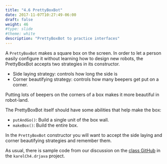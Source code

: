 ```yaml
---
title: "4.6 PrettyBoxBot"
date: 2017-11-07T10:27:49-06:00
draft: false
weight: 46
#type: slide
#theme: white
description: "PrettyBoxBot to practice interfaces"
---
```


A `PrettyBoxBot` makes a square box on the screen. In order to let a person easily configure it without learning how to design new robots, the PrettyBoxBot accepts two strategies in its constructor.

* Side laying strategy: controls how long the side is
* Corner beautifying strategy: controls how many beepers get put on a corner.

Putting lots of beepers on the corners of a box makes it more beautiful in robot-land.

The PrettyBoxBot itself should have some abilities that help make the box:

* `putAndGo()`: Build a single unit of the box wall.
* `makeBox()`: Build the entire box.

In the `PrettyBoxBot` constructor you will want to accept the side laying and corner beautifying strategies and remember them.

As usual, there is sample code from our discussion on the [class GitHub](https://github.com/2017-2018-wy-ap-cs/apcs-karel) in the `karelCh4.drjava` project.

